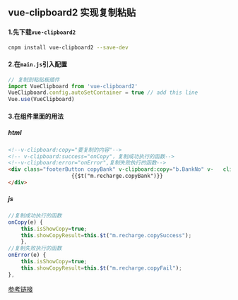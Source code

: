 ## vue-clipboard2 实现复制粘贴

#### 1.先下载`vue-clipboard2 `

````bash
cnpm install vue-clipboard2 --save-dev
````

#### 2.在`main.js`引入配置

````js
// 复制到粘贴板插件
import VueClipboard from 'vue-clipboard2'
VueClipboard.config.autoSetContainer = true // add this line
Vue.use(VueClipboard)
````

#### 3.在组件里面的用法

##### html

````html
<!--v-clipboard:copy="要复制的内容"-->
<!-- v-clipboard:success="onCopy"，复制成功执行的函数-->
<!--v-clipboard:error="onError",复制失败执行的函数-->
<div class="footerButton copyBank" v-clipboard:copy="b.BankNo" v-	clipboard:success="onCopy" v-clipboard:error="onError">
                	{{$t("m.recharge.copyBank")}}
</div>

````

##### js

````js
//复制成功执行的函数
onCopy(e) {
    this.isShowCopy=true;
    this.showCopyResult=this.$t("m.recharge.copySuccess");
    },
//复制失败执行的函数
onError(e) {
    this.isShowCopy=true;
    this.showCopyResult=this.$t("m.recharge.copyFail");
},
````

[参考链接](https://www.npmjs.com/package/vue-clipboard2)